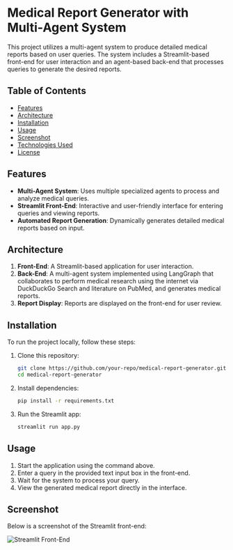  # Medical Report Generator with Multi-Agent System

This project utilizes a multi-agent system to produce detailed medical reports based on user queries. The system includes a Streamlit-based front-end for user interaction and an agent-based back-end that processes queries to generate the desired reports.

## Table of Contents

- [Features](#features)
- [Architecture](#architecture)
- [Installation](#installation)
- [Usage](#usage)
- [Screenshot](#screenshot)
- [Technologies Used](#technologies-used)
- [License](#license)

## Features

- **Multi-Agent System**: Uses multiple specialized agents to process and analyze medical queries.
- **Streamlit Front-End**: Interactive and user-friendly interface for entering queries and viewing reports.
- **Automated Report Generation**: Dynamically generates detailed medical reports based on input.

## Architecture

1. **Front-End**: A Streamlit-based application for user interaction.
2. **Back-End**: A multi-agent system implemented using LangGraph that collaborates to perform medical research using the internet via DuckDuckGo Search and literature on PubMed, and generates medical reports.
3. **Report Display**: Reports are displayed on the front-end for user review.

## Installation

To run the project locally, follow these steps:

1. Clone this repository:

   ```bash
   git clone https://github.com/your-repo/medical-report-generator.git
   cd medical-report-generator

2. Install dependencies:

    ```bash
    pip install -r requirements.txt

3. Run the Streamlit app:

    ```bash
    streamlit run app.py

## Usage

1. Start the application using the command above.
2. Enter a query in the provided text input box in the front-end.
3. Wait for the system to process your query.
4. View the generated medical report directly in the interface.

## Screenshot

Below is a screenshot of the Streamlit front-end:

![Streamlit Front-End](Medical_Report_Screenshot.png)


